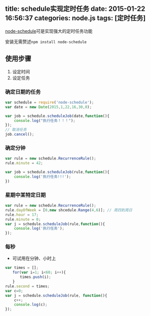 title: schedule实现定时任务
date: 2015-01-22 16:56:37
categories: node.js
tags: [定时任务]
---
[node-schedule](https://github.com/mattpat/node-schedule)可是实现强大的定时任务功能
<!--more-->
安装无需赘述`npm install node-schedule`
## 使用步骤
1. 设定时间
2. 设定任务
### 确定日期的任务
```js
var schedule = require('node-schedule');
var date = new Date(2015,1,22,16,30,0);

var job = schedule.scheduleJob(date,function(){
	console.log("执行任务！！！");
});
// 取消任务
job.cancel();
```
### 确定分钟
```js
var rule = new schedule.RecurrenceRule();
rule.minute = 42;

var job = schedule.scheduleJob(rule,function(){
	console.log('执行任务!!!');
})
```
### 星期中某特定日期
```js
var rule = new schedule.RecurrenceRule();
rule.dayOfWeek = [0,new shcedule.Range(4,6)]; // 周四到周日
rule.hour = 17;
rule.minute = 0;
var j = schedule.scheduleJob(rule,function(){
	console.log('执行任务');
});
```
### 每秒
- 可试用在分钟、小时上
```js
var times = [];
　　for(var i=1; i<60; i++){
　　　　times.push(i);
　　}
rule.second = times;
var c=0;
var j = schedule.scheduleJob(rule, function(){
	c++;
    console.log(c);
});
```